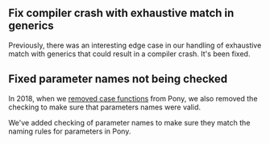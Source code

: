 ## Fix compiler crash with exhaustive match in generics

Previously, there was an interesting edge case in our handling of exhaustive match with generics that could result in a compiler crash. It's been fixed.

## Fixed parameter names not being checked

In 2018, when we [removed case functions](https://github.com/ponylang/ponyc/pull/2542) from Pony, we also removed the checking to make sure that parameters names were valid.

We've added checking of parameter names to make sure they match the naming rules for parameters in Pony.

